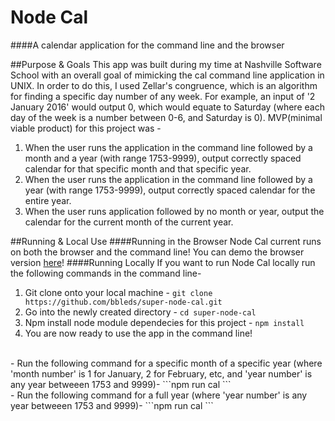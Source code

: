 # Node Cal
####A calendar application for the command line and the browser

##Purpose & Goals
This app was built during my time at Nashville Software School with an overall goal of mimicking the cal command line application in UNIX. In order to do this, I used Zellar's congruence, which is an algorithm for finding a specific day number of any week. For example, an input of '2 January 2016' would output 0, which would equate to Saturday (where each day of the week is a number between 0-6, and Saturday is 0). MVP(minimal viable product) for this project was -
  1. When the user runs the application in the command line followed by a month and a year (with range 1753-9999), output correctly spaced calendar for that specific month and that specific year.
  2. When the user runs the application in the command line followed by a year (with range 1753-9999), output correctly spaced calendar for the entire year.
  3. When the user runs application followed by no month or year, output the calendar for the current month of the current year.

##Running & Local Use
####Running in the Browser
Node Cal current runs on both the browser and the command line! You can demo the browser version
<a href="https://node-cal.herokuapp.com" target="_blank">here</a>!
####Running Locally
If you want to run Node Cal locally run the following commands in the command line-
  1. Git clone onto your local machine - ```git clone https://github.com/bbleds/super-node-cal.git```
  2. Go into the newly created directory - ```cd super-node-cal```
  3. Npm install node module dependecies for this project - ```npm install```
  4. You are now ready to use the app in the command line!
  <br>
   - Run the following command for a specific month of a specific year (where 'month number' is 1 for January, 2 for February, etc, and 'year number' is any year betweeen 1753 and 9999)- ```npm run cal <month number> <year number>```
   <br>
   - Run the following command for a full year (where 'year number' is any year betweeen 1753 and 9999)- ```npm run cal <year number>```
